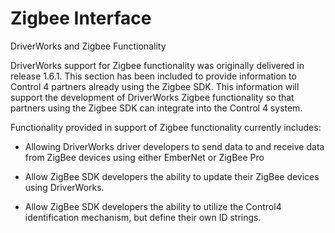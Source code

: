 # Zigbee Interface

DriverWorks and Zigbee Functionality 

DriverWorks support for Zigbee functionality was originally delivered in release 1.6.1. This section has been included to provide information to Control 4 partners already using the Zigbee SDK. This information will support the development of DriverWorks Zigbee functionality so that partners using the Zigbee SDK can integrate into the Control 4 system.

Functionality provided in support of Zigbee functionality currently includes:

- Allowing DriverWorks driver developers to send data to and receive data from ZigBee devices using either EmberNet or ZigBee Pro

- Allow ZigBee SDK developers the ability to update their ZigBee devices using DriverWorks.

- Allow ZigBee SDK developers the ability to utilize the Control4 identification mechanism, but define their own ID strings.